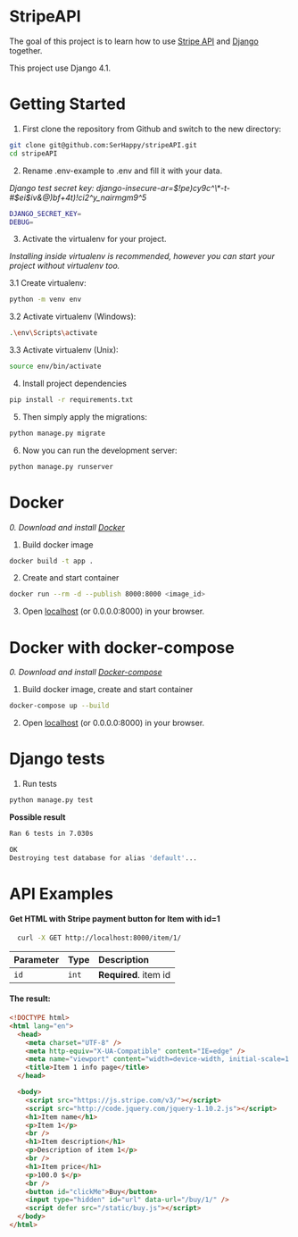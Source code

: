 # StripeAPI

The goal of this project is to learn how to use [Stripe API](https://stripe.com/docs) and [Django](https://docs.djangoproject.com/en/4.1/) together.

This project use Django 4.1.

# Getting Started

1. First clone the repository from Github and switch to the new directory:

```bash
git clone git@github.com:SerHappy/stripeAPI.git
cd stripeAPI
```
2. Rename .env-example to .env and fill it with your data.

*Django test secret key: django-insecure-ar=$!pe)cy9c^\*-t-#$ei$iv&@)bf+4t)!ci2^y_nairmgm9^5*

```bash
DJANGO_SECRET_KEY=
DEBUG=
```

3. Activate the virtualenv for your project.

_Installing inside virtualenv is recommended, however you can start your project without virtualenv too._

3.1 Create virtualenv:

```bash
python -m venv env
```

3.2 Activate virtualenv (Windows):

```bash
.\env\Scripts\activate
```

3.3 Activate virtualenv (Unix):

```bash
source env/bin/activate
```

4. Install project dependencies

```bash
pip install -r requirements.txt
```

5. Then simply apply the migrations:

```bash
python manage.py migrate
```

6. Now you can run the development server:

```bash
python manage.py runserver
```
# Docker
*0. Download and install [Docker](https://docs.docker.com/get-docker/)*

1. Build docker image

```bash
docker build -t app .
```

2. Create and start container

```bash
docker run --rm -d --publish 8000:8000 <image_id>
```

3. Open [localhost](http://localhost:8000/) (or 0.0.0.0:8000) in your browser.

# Docker with docker-compose
*0. Download and install [Docker-compose](https://docs.docker.com/compose/install/)*

1. Build docker image, create and start container

```bash
docker-compose up --build
```
2. Open [localhost](http://localhost:8000/) (or 0.0.0.0:8000) in your browser.

# Django tests

1. Run tests

```bash
python manage.py test
```

**Possible result**
```bash
Ran 6 tests in 7.030s

OK
Destroying test database for alias 'default'...
```
# API Examples

#### Get HTML with Stripe payment button for Item with id=1

```bash
  curl -X GET http://localhost:8000/item/1/
```

| Parameter | Type  |     Description       |
| :-------- | :---- | :-------------------- |
|   `id`    | `int` | **Required**. item id |

#### The result:

```html
<!DOCTYPE html>
<html lang="en">
  <head>
    <meta charset="UTF-8" />
    <meta http-equiv="X-UA-Compatible" content="IE=edge" />
    <meta name="viewport" content="width=device-width, initial-scale=1.0" />
    <title>Item 1 info page</title>
  </head>

  <body>
    <script src="https://js.stripe.com/v3/"></script>
    <script src="http://code.jquery.com/jquery-1.10.2.js"></script>
    <h1>Item name</h1>
    <p>Item 1</p>
    <br />
    <h1>Item description</h1>
    <p>Description of item 1</p>
    <br />
    <h1>Item price</h1>
    <p>100.0 $</p>
    <br />
    <button id="clickMe">Buy</button>
    <input type="hidden" id="url" data-url="/buy/1/" />
    <script defer src="/static/buy.js"></script>
  </body>
</html>
```
